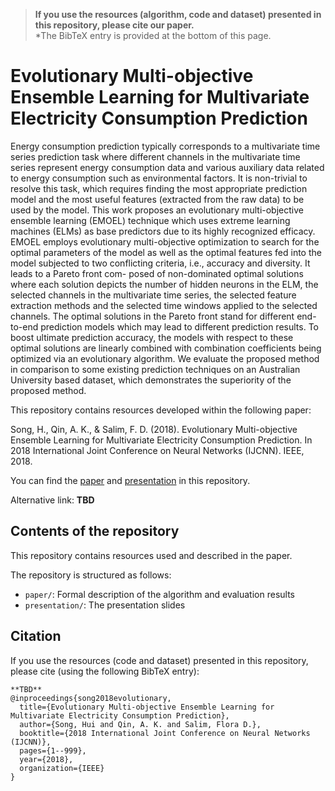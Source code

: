 > **If you use the resources (algorithm, code and dataset) presented in this repository, please cite our paper.**  
*The BibTeX entry is provided at the bottom of this page. 

# Evolutionary Multi-objective Ensemble Learning for Multivariate Electricity Consumption Prediction
Energy consumption prediction typically corresponds to a multivariate time series prediction task where different channels in the multivariate time series represent energy consumption data and various auxiliary data related to energy consumption such as environmental factors. It is non-trivial to resolve this task, which requires finding the most appropriate prediction model and the most useful features (extracted from
the raw data) to be used by the model. This work proposes an evolutionary multi-objective ensemble learning (EMOEL) technique which uses extreme learning machines (ELMs) as base predictors due to its highly recognized efficacy. EMOEL employs evolutionary multi-objective optimization to search for the optimal parameters of the model as well as the optimal features fed into the model subjected to two conflicting criteria, i.e., accuracy and diversity. It leads to a Pareto front com- posed of non-dominated optimal solutions where each solution depicts the number of hidden neurons in the ELM, the selected channels in the multivariate time series, the selected feature extraction methods and the selected time windows applied to the selected channels. The optimal solutions in the Pareto front stand for different end-to-end prediction models which may lead to different prediction results. To boost ultimate prediction accuracy, the models with respect to these optimal solutions are linearly combined with combination coefficients being optimized via an evolutionary algorithm. We evaluate the proposed method in comparison to some existing prediction techniques on an Australian University based dataset, which demonstrates the superiority of the proposed method. 

This repository contains resources developed within the following paper:

  Song, H., Qin, A. K., & Salim, F. D. (2018). Evolutionary Multi-objective Ensemble Learning for Multivariate Electricity Consumption Prediction. 
  In 2018 International Joint Conference on Neural Networks (IJCNN). IEEE, 2018.
  
You can find the [paper](link_to_your_github_pdf_resource_file.pdf) and [presentation](link_to_your_github_pdf_resource_file.pdf) in this repository. 

Alternative link: **TBD**

## Contents of the repository
This repository contains resources used and described in the paper.

The repository is structured as follows:
- `paper/`: Formal description of the algorithm and evaluation results
- `presentation/`: The presentation slides

## Citation
If you use the resources (code and dataset) presented in this repository, please cite (using the following BibTeX entry):
```
**TBD**
@inproceedings{song2018evolutionary,
  title={Evolutionary Multi-objective Ensemble Learning for Multivariate Electricity Consumption Prediction},
  author={Song, Hui and Qin, A. K. and Salim, Flora D.},
  booktitle={2018 International Joint Conference on Neural Networks (IJCNN)},
  pages={1--999},
  year={2018},
  organization={IEEE}
}
```
